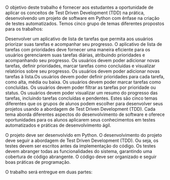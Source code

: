    O objetivo deste trabalho é fornecer aos estudantes a oportunidade de aplicar os conceitos de Test Driven Development (TDD) na prática,
desenvolvendo um projeto de software em Python com ênfase na criação de testes automatizados.
Temos cinco grupo de temas diferentes propostos para os trabalhos:

Desenvolver um aplicativo de lista de tarefas que permita aos usuários priorizar suas tarefas e acompanhar seu progresso.
O aplicativo de lista de tarefas com prioridades deve fornecer uma maneira eficiente para os usuários gerenciarem suas tarefas diárias, atribuindo prioridades e acompanhando seu progresso.
Os usuários devem poder adicionar novas tarefas, definir prioridades, marcar tarefas como concluídas e visualizar relatórios sobre seu progresso.
Os usuários devem poder adicionar novas tarefas à lista.Os usuários devem poder definir prioridades para cada tarefa, como alta, média ou baixa. 
Os usuários devem poder marcar tarefas como concluídas. 
Os usuários devem poder filtrar as tarefas por prioridade ou status. 
Os usuários devem poder visualizar um resumo do progresso das tarefas, incluindo tarefas concluídas e pendentes.
    Estes são cinco temas diferentes que os grupos de alunos podem escolher para desenvolver seus projetos usando a abordagem de Test Driven Development (TDD). 
Cada tema aborda diferentes aspectos do desenvolvimento de software e oferece oportunidades para os alunos aplicarem seus conhecimentos em testes automatizados e práticas de desenvolvimento ágil.

O projeto deve ser desenvolvido em Python. O desenvolvimento do projeto deve seguir a abordagem de Test Driven Development (TDD).
Ou seja, os testes devem ser escritos antes da implementação do código. Os testes devem abranger todas as funcionalidades do sistema, garantindo uma cobertura de código abrangente. 
O código deve ser organizado e seguir boas práticas de programação.


O trabalho será entregue em duas partes:
